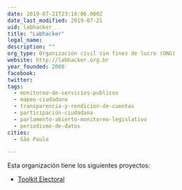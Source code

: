 ```yaml
---
date: 2019-07-21T23:14:06.000Z
date_last_modified: 2019-07-21
uid: labhacker
title: "Labhacker"
legal_name: 
description: ""
org_type: Organización civil sin fines de lucro (ONG)
website: http://labhacker.org.br
year_founded: 2008
facebook: 
twitter: 
tags:
  - monitoreo-de-servicios-publicos
  - mapeo-ciudadano
  - transparencia-y-rendicion-de-cuentas
  - participación-ciudadana
  - parlamento-abierto-monitoreo-legislativo
  - periodismo-de-datos
cities: 
  - São Paulo

---
```


Esta organización tiene los siguientes proyectos:

- [Toolkit Electoral](/proyectos/toolkit-electoral)
